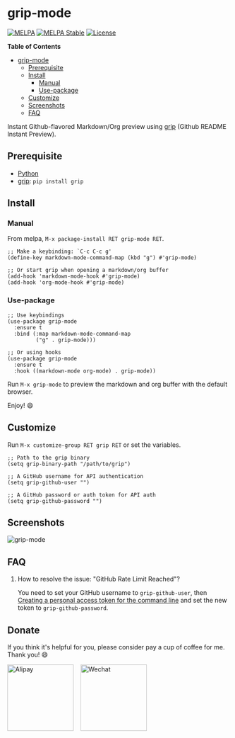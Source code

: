 # grip-mode

[![MELPA](https://melpa.org/packages/grip-mode-badge.svg)](https://melpa.org/#/grip-mode)
[![MELPA Stable](https://stable.melpa.org/packages/grip-mode-badge.svg)](https://stable.melpa.org/#/grip-mode)
[![License](http://img.shields.io/:license-gpl3-blue.svg)](http://www.gnu.org/licenses/gpl-3.0.html)

<!-- markdown-toc start - Don't edit this section. Run M-x markdown-toc-refresh-toc -->
**Table of Contents**

- [grip-mode](#grip-mode)
    - [Prerequisite](#prerequisite)
    - [Install](#install)
        - [Manual](#manual)
        - [Use-package](#use-package)
    - [Customize](#customize)
    - [Screenshots](#screenshots)
    - [FAQ](#faq)

<!-- markdown-toc end -->

Instant Github-flavored Markdown/Org preview using [grip](https://github.com/joeyespo/grip)
(Github README Instant Preview).

## Prerequisite

- [Python](https://www.python.org/)
- [grip](https://github.com/joeyespo/grip): `pip install grip`

## Install

### Manual

From melpa, `M-x package-install RET grip-mode RET`.

``` emacs-lisp
;; Make a keybinding: `C-c C-c g'
(define-key markdown-mode-command-map (kbd "g") #'grip-mode)

;; Or start grip when opening a markdown/org buffer
(add-hook 'markdown-mode-hook #'grip-mode)
(add-hook 'org-mode-hook #'grip-mode)
```

### Use-package

``` emacs-lisp
;; Use keybindings
(use-package grip-mode
  :ensure t
  :bind (:map markdown-mode-command-map
         ("g" . grip-mode)))

;; Or using hooks
(use-package grip-mode
  :ensure t
  :hook ((markdown-mode org-mode) . grip-mode))
```

Run `M-x grip-mode` to preview the markdown and org buffer with the default browser.

Enjoy! :smile:

## Customize

Run `M-x customize-group RET grip RET` or set the variables.

``` emacs-lisp
;; Path to the grip binary
(setq grip-binary-path "/path/to/grip")

;; A GitHub username for API authentication
(setq grip-github-user "")

;; A GitHub password or auth token for API auth
(setq grip-github-password "")
```

## Screenshots

![grip-mode](https://user-images.githubusercontent.com/140797/62999172-28333480-bea0-11e9-86a3-10ef1be54c16.png
"Preview with grip")

## FAQ

1. How to resolve the issue: "GitHub Rate Limit Reached"?

   You need to set your GitHub username to `grip-github-user`, then
   [Creating a personal access token for the command
   line](https://help.github.com/en/articles/creating-a-personal-access-token-for-the-command-line)
   and set the new token to  `grip-github-password`.

## Donate

If you think it's helpful for you, please consider pay a cup of coffee for me. Thank you! :smile:

<img
src="https://user-images.githubusercontent.com/140797/65818854-44204900-e248-11e9-9cc5-3e6339587cd8.png"
alt="Alipay" width="150"/>
&nbsp;&nbsp;
<img
src="https://user-images.githubusercontent.com/140797/65818844-366ac380-e248-11e9-931c-4bd872d0566b.png"
alt="Wechat" width="150"/>

